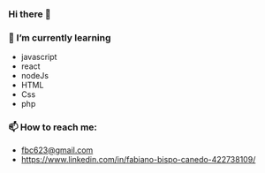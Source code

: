 ### Hi there 👋


### 🌱 I’m currently learning
- javascript
- react
- nodeJs 
- HTML
- Css
- php


### 📫 How to reach me: 
- fbc623@gmail.com
- https://www.linkedin.com/in/fabiano-bispo-canedo-422738109/

<!--
**fabianoobispo/fabianoobispo** is a ✨ _special_ ✨ repository because its `README.md` (this file) appears on your GitHub profile.

Here are some ideas to get you started:

- 🔭 I’m currently working on ...
- 🌱 I’m currently learning ...
- 👯 I’m looking to collaborate on ...
- 🤔 I’m looking for help with ...
- 💬 Ask me about ...
- 📫 How to reach me: ...
- 😄 Pronouns: ...
- ⚡ Fun fact: ...
-->

